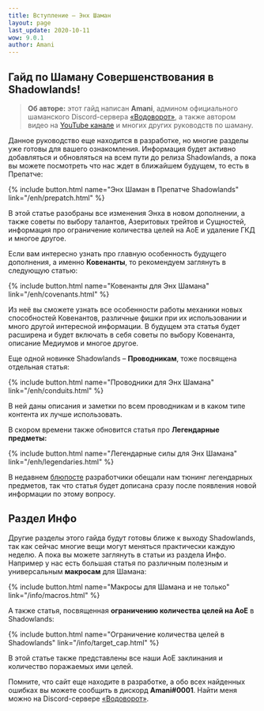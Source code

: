 ```yaml
---
title: Вступление – Энх Шаман
layout: page
last_update: 2020-10-11 
wow: 9.0.1
author: Amani
---
```

## Гайд по Шаману Совершенствования в Shadowlands!

> **Об авторе:** этот гайд написан **Amani**, админом официального шаманского Discord-сервера [«Водоворот»](https://discord.gg/8Bag6kT), а также автором видео на [YouTube канале](https://youtube.com/channel/UC5IikzgR1TeED-DxPLqISHg) и многих других руководств по шаману. 

Данное руководство еще находится в разработке, но многие разделы уже готовы для вашего ознакомления. Информация будет активно добавляться и обновляться на всем пути до релиза Shadowlands, а пока вы можете посмотреть что нас ждет в ближайшем будущем, то есть в Препатче:

{% include button.html name="Энх Шаман в Препатче Shadowlands" link="/enh/prepatch.html" %}  

<p></p>

В этой статье разобраны все изменения Энха в новом дополнении, а также советы по выбору талантов, Азеритовых трейтов и Сущностей, информация про ограничение количества целей на АоЕ и удаление ГКД и многое другое.

Если вам интересно узнать про главную особенность будущего дополнения, а именно **Ковенанты**, то рекомендуем заглянуть в следующую статью:

{% include button.html name="Ковенанты для Энх Шамана" link="/enh/covenants.html" %}  

<p></p>

Из неё вы сможете узнать все особенности работы механики новых способностей Ковенантов, различные фишки при их использовании и много другой интересной информации. В будущем эта статья будет расширена и будет включать в себя советы по выбору Ковенанта, описание Медиумов и многое другое.

Еще одной новинке Shadowlands – **Проводникам**, тоже посвящена отдельная статья:

{% include button.html name="Проводники для Энх Шамана" link="/enh/conduits.html" %}

<p></p>

В ней даны описания и заметки по всем проводникам и в каком типе контента их лучше использовать.

В скором времени также обновится статья про **Легендарные предметы:**

{% include button.html name="Легендарные силы для Энх Шамана" link="/enh/legendaries.html" %}

<p></p>

В недавнем [блюпосте](https://www.wowhead.com/bluetracker?topic=190159&region=eu) разработчики обещали нам тюнинг легендарных предметов, так что статья будет дописана сразу после появления новой информации по этому вопросу.

## Раздел Инфо

Другие разделы этого гайда будут готовы ближе к выходу Shadowlands, так как сейчас многие вещи могут меняться практически каждую неделю. А пока вы можете заглянуть в  статьи из раздела Инфо. Например у нас есть большая статья по различным полезным и универсальным **макросам** для Шамана:

{% include button.html name="Макросы для Шамана и не только" link="/info/macros.html" %}

<p></p>

А также статья, посвященная **ограничению количества целей на АоЕ** в Shadowlands:

{% include button.html name="Ограничение количества целей в Shadowlands" link="/info/target_cap.html" %}

<p></p>

В этой статье также представлены все наши АоЕ заклинания и количество поражаемых ими целей.

Помните, что сайт еще находите в разработке, а обо всех найденных ошибках вы можете сообщить в дискорд **Amani#0001**. Найти меня можно на Discord-сервере [«Водоворот»](https://discord.gg/8Bag6kT).
